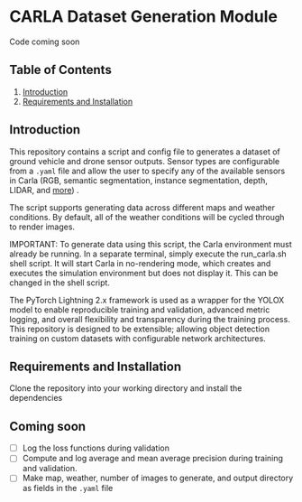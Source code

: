 # CARLA Dataset Generation Module

Code coming soon

## Table of Contents
1. [Introduction](#intro)
2. [Requirements and Installation](#installation)

## Introduction  <a name="intro"></a>
This repository contains a script and config file to generates a dataset of ground vehicle and drone sensor outputs. Sensor types are configurable from a `.yaml` file and allow the user to specify any of the available sensors in Carla (RGB, semantic segmentation, instance segmentation, depth, LIDAR, and [more](https://carla.readthedocs.io/en/latest/core_sensors/#types-of-sensors)) .

The script supports generating data across different maps and weather conditions. By default, all of the weather conditions will be cycled through to render images.

IMPORTANT: To generate data using this script, the Carla environment must already be running. In a separate terminal, simply execute the run_carla.sh shell script. It will start Carla in no-rendering mode, which creates and executes the simulation environment but does not display it. This can be changed in the shell script.

The PyTorch Lightning 2.x framework is used as a wrapper for the YOLOX model to enable reproducible training and validation, advanced metric logging, and overall flexibility and transparency during the training process. This repository is designed to be extensible; allowing object detection training on custom datasets with configurable network architectures.

## Requirements and Installation <a name="installation"></a>
Clone the repository into your working directory and install the dependencies

## Coming soon
- [ ] Log the loss functions during validation
- [ ] Compute and log average and mean average precision during training and validation.
- [ ] Make map, weather, number of images to generate, and output directory as fields in the `.yaml` file
